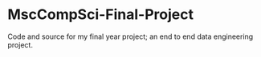 # MscCompSci-Final-Project
Code and source for my final year project; an end to end data engineering project.
